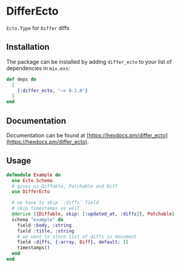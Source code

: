 # DifferEcto

`Ecto.Type` for `Differ` diffs

## Installation

The package can be installed
by adding `differ_ecto` to your list of dependencies in `mix.exs`:

```elixir
def deps do
  [
    {:differ_ecto, "~> 0.1.0"}
  ]
end
```

## Documentation

Documentation can be found at [https://hexdocs.pm/differ_ecto](https://hexdocs.pm/differ_ecto).


## Usage

```elixir
defmodule Example do
  use Ecto.Schema
  # gives us Diffable, Patchable and Diff
  use DifferEcto

  # we have to skip `:diffs` field
  # skip timestamps as well
  @derive [{Diffable, skip: [:updated_at, :diffs]}, Patchable]
  schema "example" do
    field :body, :string
    field :title, :string
    # we want to store list of diffs in document
    field :diffs, {:array, Diff}, default: []
    timestamps()
  end
end

```

